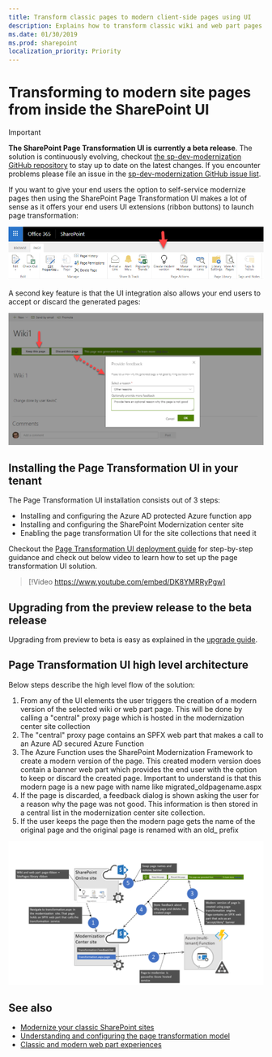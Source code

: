 ```yaml
---
title: Transform classic pages to modern client-side pages using UI
description: Explains how to transform classic wiki and web part pages into modern client side pages using the SharePoint UI
ms.date: 01/30/2019
ms.prod: sharepoint
localization_priority: Priority
---
```


# Transforming to modern site pages from inside the SharePoint UI

> [!IMPORTANT]
> **The SharePoint Page Transformation UI is currently a beta release**. The solution is continuously evolving, checkout [the sp-dev-modernization GitHub repository](https://github.com/SharePoint/sp-dev-modernization/tree/dev) to stay up to date on the latest changes. If you encounter problems please file an issue in the [sp-dev-modernization GitHub issue list](https://github.com/SharePoint/sp-dev-modernization/issues).

If you want to give your end users the option to self-service modernize pages then using the SharePoint Page Transformation UI makes a lot of sense as it offers your end users UI extensions (ribbon buttons) to launch page transformation:

![page transformation UI extensions](media/modernize/pagetransformation_ui_1.png)

A second key feature is that the UI integration also allows your end users to accept or discard the generated pages:

![page transformation feedback](media/modernize/pagetransformation_ui_2.png)

## Installing the Page Transformation UI in your tenant

The Page Transformation UI installation consists out of 3 steps:

- Installing and configuring the Azure AD protected Azure function app
- Installing and configuring the SharePoint Modernization center site
- Enabling the page transformation UI for the site collections that need it

Checkout the [Page Transformation UI deployment guide](https://aka.ms/sppnp-pagetransformationui-deployment) for step-by-step guidance and check out below video to learn how to set up the page transformation UI solution.

> [!Video https://www.youtube.com/embed/DK8YMRRyPgw]

## Upgrading from the preview release to the beta release

Upgrading from preview to beta is easy as explained in the [upgrade guide](https://aka.ms/sppnp-pagetransformationui-upgrade).

## Page Transformation UI high level architecture

Below steps describe the high level flow of the solution:

1. From any of the UI elements the user triggers the creation of a modern version of the selected wiki or web part page. This will be done by calling a "central" proxy page which is hosted in the modernization center site collection
2. The "central" proxy page contains an SPFX web part that makes a call to an Azure AD secured Azure Function
3. The Azure Function uses the SharePoint Modernization Framework to create a modern version of the page. This created modern version does contain a banner web part which provides the end user with the option to keep or discard the created page. Important to understand is that this modern page is a new page with name like migrated_oldpagename.aspx
4. If the page is discarded, a feedback dialog is shown asking the user for a reason why the page was not good. This information is then stored in a central list in the modernization center site collection.
5. If the user keeps the page then the modern page gets the name of the original page and the original page is renamed with an old_ prefix

![page transformation architecture](media/modernize/pagetransformation_ui_8.png)

## See also

- [Modernize your classic SharePoint sites](modernize-classic-sites.md)
- [Understanding and configuring the page transformation model](modernize-userinterface-site-pages-model.md)
- [Classic and modern web part experiences](https://support.office.com/en-us/article/classic-and-modern-web-part-experiences-3fdae6c3-8fc1-49ab-8708-8c104b882e64)

